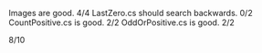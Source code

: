 Images are good. 4/4
LastZero.cs should search backwards. 0/2
CountPositive.cs is good. 2/2
OddOrPositive.cs is good. 2/2

8/10
